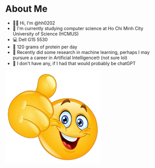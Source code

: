 # About Me
- 🙋‍♂️ Hi, I'm @hh0202
- 🏫 I'm currently studying computer science at Ho Chi Minh City University of Science (HCMUS)
- 💻 Dell G15 5530
- 🥩 120 grams of protein per day
- 🤖 Recently did some research in machine learning, perhaps I may pursure a career in Artificial Intelligence🤓 (not sure lol)
- 💞 I don't have any, if I had that would probably be chatGPT 
<img src="thumbsup.png" width="300" />
<!---
hh0202/hh0202 is a ✨ special ✨ repository because its `README.md` (this file) appears on your GitHub profile.
You can click the Preview link to take a look at your changes.
--->
